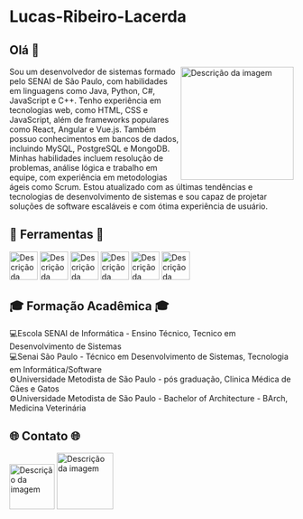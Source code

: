# Lucas-Ribeiro-Lacerda

## Olá 👋

<img src="https://github.com/lrlacerda/Lucas-Ribeiro-Lacerda/blob/main/img/img-headne.png" alt="Descrição da imagem" align="right" width="200">
Sou um desenvolvedor de sistemas formado pelo SENAI de São Paulo, com habilidades em linguagens como Java, Python, C#, JavaScript e C++. Tenho experiência em tecnologias web, como HTML, CSS e JavaScript, além de frameworks populares como React, Angular e Vue.js. Também possuo conhecimentos em bancos de dados, incluindo MySQL, PostgreSQL e MongoDB. Minhas habilidades incluem resolução de problemas, análise lógica e trabalho em equipe, com experiência em metodologias ágeis como Scrum. Estou atualizado com as últimas tendências e tecnologias de desenvolvimento de sistemas e sou capaz de projetar soluções de software escaláveis e com ótima experiência de usuário.

## 🔧 Ferramentas 🔧

<div>
  <img src="https://github.com/lrlacerda/Lucas-Ribeiro-Lacerda/blob/main/img/csharp-original.svg" alt="Descrição da imagem" width="50">
  <img src="https://github.com/lrlacerda/Lucas-Ribeiro-Lacerda/blob/main/img/javascript-plain.svg" alt="Descrição da imagem" width="50">
  <img src="https://github.com/lrlacerda/Lucas-Ribeiro-Lacerda/blob/main/img/react-original.svg" alt="Descrição da imagem" width="50">
  <img src="https://github.com/lrlacerda/Lucas-Ribeiro-Lacerda/blob/main/img/html5-original.svg" alt="Descrição da imagem" width="50">
  <img src="https://github.com/lrlacerda/Lucas-Ribeiro-Lacerda/blob/main/img/css3-original.svg" alt="Descrição da imagem" width="50">
  <img src="https://github.com/lrlacerda/Lucas-Ribeiro-Lacerda/blob/main/img/azure-original.svg" alt="Descrição da imagem" width="50">
</div>

##

## 🎓 Formação Acadêmica 🎓

<div>
  💻Escola SENAI de Informática - Ensino Técnico, Tecnico em Desenvolvimento de Sistemas
</div>
<div>
  💻Senai São Paulo - Técnico em Desenvolvimento de Sistemas, Tecnologia em Informática/Software
</div>
  <div>
  ⚙️Universidade Metodista de São Paulo - pós graduação, Clinica Médica de Cães e Gatos
</div>
<div>
  ⚙️Universidade Metodista de São Paulo - Bachelor of Architecture - BArch, Medicina Veterinária
</div>

## 🌐 Contato 🌐

<div>
  <a href="URL"><img src="https://github.com/lrlacerda/Lucas-Ribeiro-Lacerda/blob/main/img/68747470733a2f2f696d672e736869656c64732e696f2f62616467652f2d476d61696c2d2532333333333f7374796c653d666f722d7468652d6261646765266c6f676f3d676d61696c266c6f676f436f6c6f723d7768.svg" alt="Descrição da imagem" width="80"></a>
  <a href="https://www.linkedin.com/in/lucasribeirolacerda/"> <img src="https://github.com/lrlacerda/Lucas-Ribeiro-Lacerda/blob/main/img/68747470733a2f2f696d672e736869656c64732e696f2f62616467652f2d4c696e6b6564496e2d2532333030373742353f7374796c653d666f722d7468652d6261646765266c6f676f3d6c696e6b6564696e266c6f67.svg" alt="Descrição da imagem" width="100"></a>
</div>



